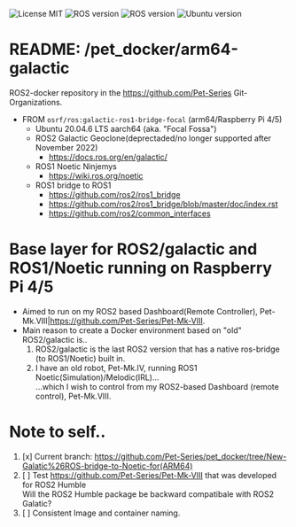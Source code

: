 ![License MIT](https://img.shields.io/github/license/Pet-Series/pet_docker?color=blue&style=plastic)
![ROS version](https://img.shields.io/badge/ROS1-Noetic-brightgreen?style=plastic)
![ROS version](https://img.shields.io/badge/ROS2-Galatic-brightgreen?style=plastic)
![Ubuntu version](https://img.shields.io/badge/Ubuntu-22.04.6-green?style=plastic)

# README: /pet_docker/arm64-galactic

ROS2-docker repository in the https://github.com/Pet-Series Git-Organizations.</br>

- FROM ```osrf/ros:galactic-ros1-bridge-focal``` (arm64/Raspberry Pi 4/5)
    - Ubuntu 20.04.6 LTS aarch64 (aka. "Focal Fossa")
    - ROS2 Galactic Geoclone(deprectaded/no longer supported after November 2022)
      - https://docs.ros.org/en/galactic/
    - ROS1 Noetic Ninjemys
      - https://wiki.ros.org/noetic
    - ROS1 bridge to ROS1
      - https://github.com/ros2/ros1_bridge
      - https://github.com/ros2/ros1_bridge/blob/master/doc/index.rst
      - https://github.com/ros2/common_interfaces

# Base layer for ROS2/galactic and ROS1/Noetic running on Raspberry Pi 4/5
- Aimed to run on my ROS2 based Dashboard(Remote Controller), Pet-Mk.VIII|https://github.com/Pet-Series/Pet-Mk-VIII.
- Main reason to create a Docker environment based on "old" ROS2/galactic is..
  1. ROS2/galactic is the last ROS2 version that has a native ros-bridge (to ROS1/Noetic) built in.
  1. I have an old robot, Pet-Mk.IV, running ROS1 Noetic(Simulation)/Melodic(IRL)...</br>
    ...which I wish to control from my ROS2-based Dashboard (remote control), Pet-Mk.VIII.
    

# Note to self..
1. [x] Current branch: https://github.com/Pet-Series/pet_docker/tree/New-Galatic%26ROS-bridge-to-Noetic-for(ARM64)
1. [ ] Test https://github.com/Pet-Series/Pet-Mk-VIII that was developed for ROS2 Humble</br>
    Will the ROS2 Humble package be backward compatibale with ROS2 Galatic?
1. [ ] Consistent Image and container naming.